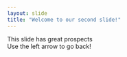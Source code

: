 ```yaml
---
layout: slide
title: "Welcome to our second slide!"
---
```

This slide has great prospects  
Use the left arrow to go back!
